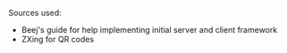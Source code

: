Sources used:
- Beej's guide for help implementing initial server and client framework
- ZXing for QR codes